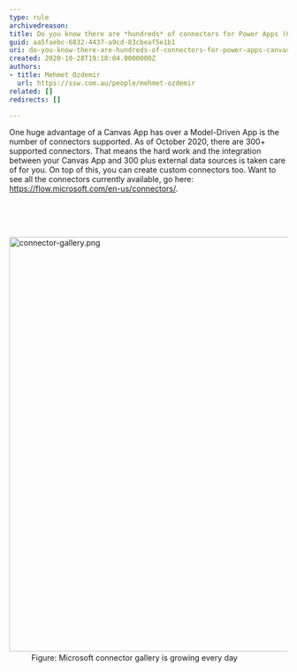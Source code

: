 ```yaml
---
type: rule
archivedreason: 
title: Do you know there are *hundreds* of connectors for Power Apps (Canvas)?
guid: aa5faebc-6832-4437-a9cd-83cbeaf5e1b1
uri: do-you-know-there-are-hundreds-of-connectors-for-power-apps-canvas
created: 2020-10-28T19:18:04.0000000Z
authors:
- title: Mehmet Ozdemir
  url: https://ssw.com.au/people/mehmet-ozdemir
related: []
redirects: []

---
```



<p class="ssw15-rteElement-P">One huge advantage of a Canvas App has over a Model-Driven App is the number of connectors supported. As of October​ 2020, there are 300+ supported connectors. That means the hard work and the integration between your Canvas App and 300 plus external data sources is taken care of for you. On top of this, you can create custom connectors too. Want to see all the connectors currently available, go here&#58; <a href="https&#58;//flow.microsoft.com/en-us/connectors/">https&#58;//flow.microsoft.com/en-us/connectors/</a>.​<br><br></p>
<br><excerpt class='endintro'></excerpt><br>
<dl class="image"><dt>​<img src="/PublishingImages/connector-gallery.png" alt="connector-gallery.png" style="width&#58;750px;" /></dt><dd>Figure&#58; Microsoft connector gallery is growing every day</dd></dl>


